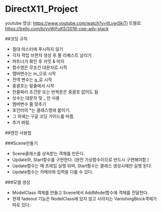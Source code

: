# DirectX11_Project

youtube 영상: https://www.youtube.com/watch?v=tILvwj5kjTI 
트렐로: https://trello.com/b/vvWjFuK5/2016-cpp-adv-stack

##코딩 규칙
* 절대 마스터에 푸시하지 않기
* 각자 작업 브랜치 생성 후 풀 리퀘스트 날리기
* 파트너가 확인 후 커밋 & 머지
* 함수명은 무조건 대문자로 시작
* 멤버변수는 m_으로 시작
* 전역 변수는 g_로 시작
* 중괄호는 밑줄에서 시작
* 한줄짜리 조건문 또는 반복문은 중괄호 없어도 됨
* 상수는 대문자 및 _ 만 사용
* 멤버변수 줄 맞추기
* 포인터의 *는 클래스명에 붙이기.
* 그 외에는 구글 코딩 가이드를 따름. 
* 추가 바람.


##엔진 사용법  
  
###Scene만들기
* Scene클래스를 상속받는 객체를 만든다.
* Update와, Start함수를 구현한다. (완전 가상함수이므로 반드시 구현해야함.)
* Update함수는 매 프레임 실행 되며, Start함수는 클래스 생성시에만 실행 된다.
* Update함수는 카메라와 입력을 다룰 수 있다.

###모델 생성
* ModelClass 객체를 만들고 Scene에서 AddModel함수에 객체를 전달한다.
* 현재 fadeout 기능은 NodelClass에 있지 않고 사라지는 VanishingBlock객체가 따로 있다.
